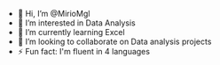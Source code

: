 - 👋 Hi, I’m @MirioMgl
- 👀 I’m interested in Data Analysis 
- 🌱 I’m currently learning Excel
- 💞️ I’m looking to collaborate on Data analysis projects
- ⚡ Fun fact: I'm fluent in 4 languages

<!---
MirioMgl/MirioMgl is a ✨ special ✨ repository because its `README.md` (this file) appears on your GitHub profile.
You can click the Preview link to take a look at your changes.
--->
